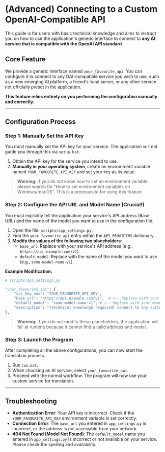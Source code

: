 # (Advanced) Connecting to a Custom OpenAI-Compatible API

This guide is for users with basic technical knowledge and aims to instruct you on how to use the application's generic interface to connect to **any AI service that is compatible with the OpenAI API standard**.

## Core Feature

We provide a generic interface named `your_favourite_api`. You can configure it to connect to any OAI-compatible service you wish to use, such as a new emerging AI platform, a friend's local server, or any other service not officially preset in the application.

**This feature relies entirely on you performing the configuration manually and correctly.**

---

## Configuration Process

### Step 1: Manually Set the API Key

You must manually set the API key for your service. The application will not guide you through this via `setup.bat`.

1.  Obtain the API key for the service you intend to use.
2.  **Manually in your operating system**, create an environment variable named `YOUR_FAVOURITE_API_KEY` and set your key as its value.

> **Warning**: If you do not know how to set an environment variable, please search for "How to set environment variables on Windows/macOS". This is a prerequisite for using this feature.

### Step 2: Configure the API URL and Model Name (Crucial!)

You must explicitly tell the application your service's API address (Base URL) and the name of the model you want to use in the configuration file.

1.  Open the file: `scripts/app_settings.py`.
2.  Find the `your_favourite_api` entry within the `API_PROVIDERS` dictionary.
3.  **Modify the values of the following two placeholders**:
    - `base_url`: Replace with your service's API address (e.g., `https://api.example.com/v1`).
    - `default_model`: Replace with the name of the model you want to use (e.g., `some-model-name-v1`).

**Example Modification:**
```python
# scripts/app_settings.py

"your_favourite_api": {
    "api_key_env": "YOUR_FAVOURITE_API_KEY",
    "base_url": "https://api.example.com/v1",  # <-- Replace with your API URL
    "default_model": "some-model-name-v1", # <-- Replace with your model name
    "description": "(Technical knowledge required) Connect to any custom OpenAI-compatible API service"
},
```

> **Warning**: If you do not modify these placeholders, the application will fail at runtime because it cannot find a valid address and model.

### Step 3: Launch the Program

After completing all the above configurations, you can now start the translation process.

1.  Run `run.bat`.
2.  When choosing an AI service, select `your_favourite_api`.
3.  Proceed with the normal workflow. The program will now use your custom service for translation.

---

## Troubleshooting

- **Authentication Error**: Your API key is incorrect. Check if the `YOUR_FAVOURITE_API_KEY` environment variable is set correctly.
- **Connection Error**: The `base_url` you entered in `app_settings.py` is incorrect, or the address is not accessible from your network.
- **404 Not Found (Model Not Found)**: The `default_model` name you entered in `app_settings.py` is incorrect or not available on your service. Please check the spelling and availability.
